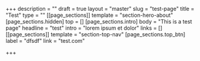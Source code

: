 +++
description = ""
draft = true
layout = "master"
slug = "test-page"
title = "Test"
type = ""
[[page_sections]]
template = "section-hero-about"
[page_sections.hidden]
top = []
[page_sections.intro]
body = "This is a test page"
headline = "test"
intro = "lorem ipsum et dolor"
links = []
[[page_sections]]
template = "section-top-nav"
[page_sections.top_btn]
label = "dfsdf"
link = "test.com"

+++
